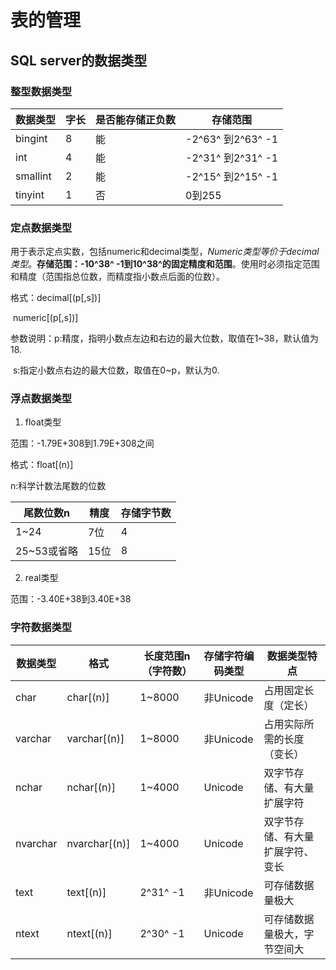 #  表的管理

## SQL server的数据类型

### 整型数据类型

| 数据类型 | 字长 | 是否能存储正负数 | 存储范围          |
| :------- | ---- | ---------------- | ----------------- |
| bingint  | 8    | 能               | -2^63^ 到2^63^ -1 |
| int      | 4    | 能               | -2^31^ 到2^31^ -1 |
| smallint | 2    | 能               | -2^15^ 到2^15^ -1 |
| tinyint  | 1    | 否               | 0到255            |



### 定点数据类型

用于表示定点实数，包括numeric和decimal类型，*Numeric类型等价于decimal类型*。**存储范围：-10^38^ -1到10^38^的固定精度和范围**。使用时必须指定范围和精度（范围指总位数，而精度指小数点后面的位数）。

格式：decimal[(p[,s])]

​			numeric[(p[,s])]

参数说明：p:精度，指明小数点左边和右边的最大位数，取值在1~38，默认值为18.

​					s:指定小数点右边的最大位数，取值在0~p，默认为0.

### 浮点数据类型

1. float类型

范围：-1.79E+308到1.79E+308之间

格式：float[(n)]

n:科学计数法尾数的位数

| 尾数位数n   | 精度 | 存储字节数 |
| ----------- | ---- | ---------- |
| 1~24        | 7位  | 4          |
| 25~53或省略 | 15位 | 8          |

2. real类型

范围：-3.40E+38到3.40E+38

### 字符数据类型

| 数据类型 | 格式          | 长度范围n（字符数） | 存储字符编码类型 | 数据类型特点                     |
| -------- | ------------- | ------------------- | ---------------- | -------------------------------- |
| char     | char[(n)]     | 1~8000              | 非Unicode        | 占用固定长度（定长）             |
| varchar  | varchar[(n)]  | 1~8000              | 非Unicode        | 占用实际所需的长度（变长）       |
| nchar    | nchar[(n)]    | 1~4000              | Unicode          | 双字节存储、有大量扩展字符       |
| nvarchar | nvarchar[(n)] | 1~4000              | Unicode          | 双字节存储、有大量扩展字符、变长 |
| text     | text[(n)]     | 2^31^ -1            | 非Unicode        | 可存储数据量极大                 |
| ntext    | ntext[(n)]    | 2^30^ -1            | Unicode          | 可存储数据量极大，字节空间大     |







